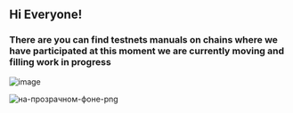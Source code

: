 ## Hi Everyone! 

### There are you can find testnets manuals on chains where we have participated at this moment we are currently moving and filling work in progress

![image](https://user-images.githubusercontent.com/58205039/201987126-be7250f3-e096-43db-855d-ba2ec8b7f8a1.png)

![на-прозрачном-фоне-png](https://user-images.githubusercontent.com/58205039/202909802-9f259d8a-ebc9-4128-958e-4e506a12d40e.png)
